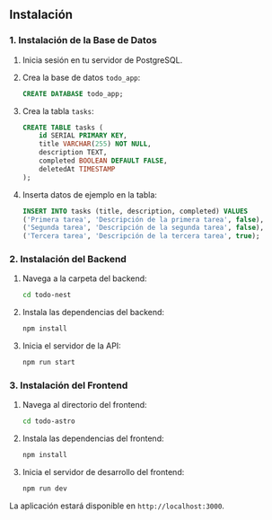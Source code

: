 ## Instalación

### 1. Instalación de la Base de Datos

1. Inicia sesión en tu servidor de PostgreSQL.
2. Crea la base de datos `todo_app`:

    ```sql
    CREATE DATABASE todo_app;
    ```

3. Crea la tabla `tasks`:

    ```sql
    CREATE TABLE tasks (
        id SERIAL PRIMARY KEY,
        title VARCHAR(255) NOT NULL,
        description TEXT,
        completed BOOLEAN DEFAULT FALSE,
        deletedAt TIMESTAMP
    );
    ```

4. Inserta datos de ejemplo en la tabla:

    ```sql
    INSERT INTO tasks (title, description, completed) VALUES 
    ('Primera tarea', 'Descripción de la primera tarea', false),
    ('Segunda tarea', 'Descripción de la segunda tarea', false),
    ('Tercera tarea', 'Descripción de la tercera tarea', true);
    ```

### 2. Instalación del Backend

1. Navega a la carpeta del backend:

    ```bash
    cd todo-nest
    ```

2. Instala las dependencias del backend:

    ```bash
    npm install
    ```

4. Inicia el servidor de la API:

    ```bash
    npm run start
    ```

### 3. Instalación del Frontend

1. Navega al directorio del frontend:

    ```bash
    cd todo-astro
    ```

2. Instala las dependencias del frontend:

    ```bash
    npm install
    ```

3. Inicia el servidor de desarrollo del frontend:

    ```bash
    npm run dev
    ```

La aplicación estará disponible en `http://localhost:3000`.
